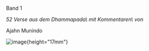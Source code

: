 \
Band 1

<span>*52 Verse aus dem Dhammapada\\
mit Kommentaren\\
von*</span>

Ajahn Munindo

![image](buddho.jpg){height="17mm"}
